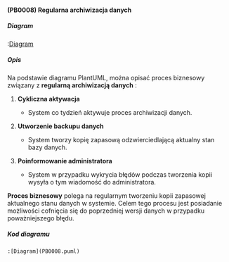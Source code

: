 #### (PB0008) Regularna archiwizacja danych

##### Diagram

:[Diagram](PB0008.puml)


##### Opis

Na podstawie diagramu PlantUML, można opisać proces biznesowy związany z **regularną archiwizacją danych** :

1. **Cykliczna aktywacja**
   - System co tydzień aktywuje proces archiwizacji danych. 

2. **Utworzenie backupu danych**
   - System tworzy kopię zapasową odzwierciedlającą aktualny stan bazy danych.

3. **Poinformowanie administratora**
   - System w przypadku wykrycia błędów podczas tworzenia kopii wysyła o tym wiadomość do administratora.

**Proces biznesowy**  polega na regularnym tworzeniu kopii zapasowej aktualnego stanu danych w systemie. Celem tego procesu jest posiadanie możliwości cofnięcia się do poprzedniej wersji danych w przypadku poważniejszego błędu.


##### Kod diagramu
```
:[Diagram](PB0008.puml)
```
